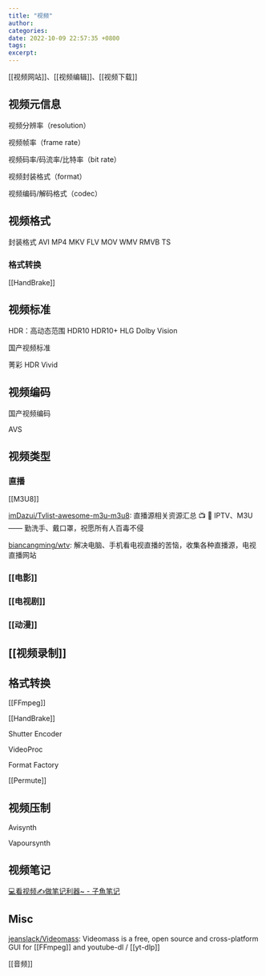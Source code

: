 ```yaml
---
title: "视频"
author: 
categories: 
date: 2022-10-09 22:57:35 +0800
tags: 
excerpt: 
---
```





[[视频网站]]、[[视频编辑]]、[[视频下载]]




## 视频元信息

视频分辨率（resolution）

视频帧率（frame rate）

视频码率/码流率/比特率（bit rate）

视频封装格式（format）

视频编码/解码格式（codec）

## 视频格式

封装格式
AVI
MP4
MKV
FLV
MOV
WMV
RMVB
TS

### 格式转换

[[HandBrake]]

## 视频标准

HDR：高动态范围
HDR10
HDR10+
HLG
Dolby Vision

国产视频标准

菁彩 HDR Vivid

## 视频编码


国产视频编码

AVS

## 视频类型

### 直播

 [[M3U8]]

[imDazui/Tvlist-awesome-m3u-m3u8](https://github.com/imDazui/Tvlist-awesome-m3u-m3u8): 直播源相关资源汇总 📺 💯 IPTV、M3U —— 勤洗手、戴口罩，祝愿所有人百毒不侵

[biancangming/wtv](https://github.com/biancangming/wtv): 解决电脑、手机看电视直播的苦恼，收集各种直播源，电视直播网站

### [[电影]]


### [[电视剧]]


### [[动漫]]

## [[视频录制]]

## 格式转换

[[FFmpeg]]

[[HandBrake]]

Shutter Encoder

VideoProc

Format Factory

[[Permute]]



## 视频压制

Avisynth

Vapoursynth


## 视频笔记

[💻看视频✍做笔记利器~ - 子魚笔记](http://vnote.littlefly.fun/)



## Misc



[jeanslack/Videomass](https://github.com/jeanslack/Videomass): Videomass is a free, open source and cross-platform GUI for [[FFmpeg]] and youtube-dl / [[yt-dlp]]



[[音频]]

